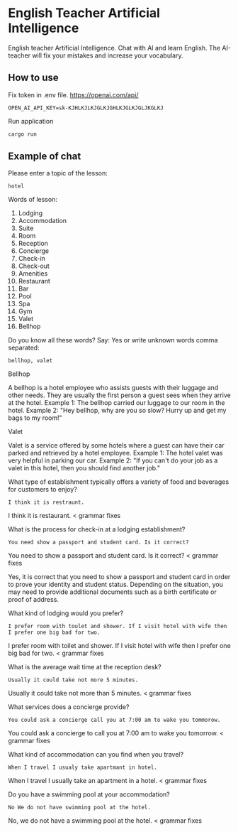 # English Teacher Artificial Intelligence
English teacher Artificial Intelligence. Chat with AI and learn English. The AI-teacher will fix your mistakes and increase your vocabulary.


## How to use

Fix token in .env file. https://openai.com/api/

```file
OPEN_AI_API_KEY=sk-KJHLKJLKJGLKJGHLKJGLKJGLJKGLKJ
```
Run application
```bash
cargo run
```

## Example of chat


Please enter a topic of the lesson:

```
hotel
```

Words of lesson:
1. Lodging
2. Accommodation
3. Suite
4. Room
5. Reception
6. Concierge
7. Check-in
8. Check-out
9. Amenities
10. Restaurant
11. Bar
12. Pool
13. Spa
14. Gym
15. Valet
16. Bellhop

Do you know all these words? Say: Yes or write unknown words comma separated:

```
bellhop, valet
```


Bellhop

A bellhop is a hotel employee who assists guests with their luggage and other needs. They
are usually the first person a guest sees when they arrive at the hotel.
Example 1: The bellhop carried our luggage to our room in the hotel.
Example 2: "Hey bellhop, why are you so slow? Hurry up and get my bags to my room!"


Valet

Valet is a service offered by some hotels where a guest can have their car parked and
retrieved by a hotel employee.
Example 1: The hotel valet was very helpful in parking our car.
Example 2: "If you can't do your job as a valet in this hotel, then you should find another job."

What type of establishment typically offers a variety of food and beverages for customers
to enjoy?

```
I think it is restraunt.
```
I think it is restaurant. < grammar fixes

What is the process for check-in at a lodging establishment?

```
You need show a passport and student card. Is it correct?
```
You need to show a passport and student card. Is it correct? < grammar fixes

Yes, it is correct that you need to show a passport and student card in order to prove
your identity and student status. Depending on the situation, you may need to provide
additional documents such as a birth certificate or proof of address.

What kind of lodging would you prefer?

```
I prefer room with toulet and shower. If I visit hotel with wife then I prefer one big bad for two.
```

I prefer room with toilet and shower. If I visit hotel with wife then I prefer one big bad for two. < grammar fixes

What is the average wait time at the reception desk?

```
Usually it could take not more 5 minutes.
```
Usually it could take not more than 5 minutes. < grammar fixes

What services does a concierge provide?

```
You could ask a concierge call you at 7:00 am to wake you tommorow.
```
You could ask a concierge to call you at 7:00 am to wake you tomorrow. < grammar fixes

What kind of accommodation can you find when you travel?

```
When I travel I usualy take apartmant in hotel.
```
When I travel I usually take an apartment in a hotel. < grammar fixes

Do you have a swimming pool at your accommodation?

```
No We do not have swimming pool at the hotel.
```
No, we do not have a swimming pool at the hotel. < grammar fixes